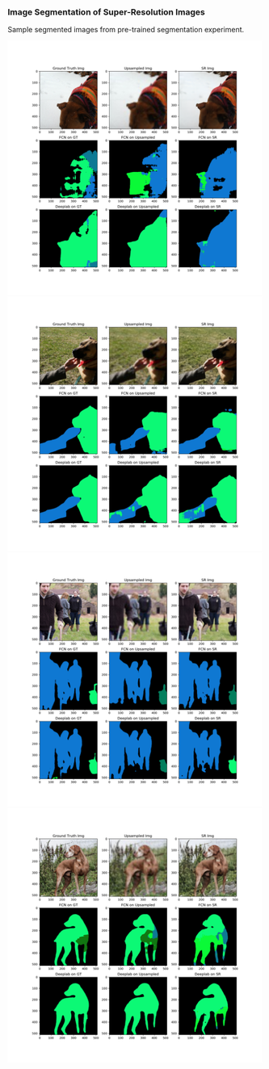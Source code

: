 ### Image Segmentation of Super-Resolution Images

Sample segmented images from pre-trained segmentation experiment.

![SegmentResult1](https://raw.githubusercontent.com/elbrandt/CS766_Project/master/website/images/segmentation/seg_0.png)
![SegmentResult1](https://raw.githubusercontent.com/elbrandt/CS766_Project/master/website/images/segmentation/seg_1.png)
![SegmentResult1](https://raw.githubusercontent.com/elbrandt/CS766_Project/master/website/images/segmentation/seg_3.png)
![SegmentResult1](https://raw.githubusercontent.com/elbrandt/CS766_Project/master/website/images/segmentation/seg_5.png)
